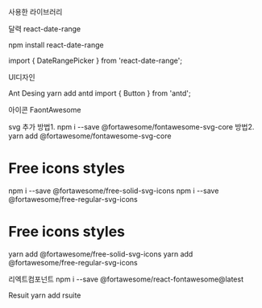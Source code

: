 사용한 라이브러리

달력
react-date-range

npm install react-date-range

import { DateRangePicker } from 'react-date-range';

UI디자인

Ant Desing
yarn add antd
import { Button } from 'antd';

아이콘
FaontAwesome

svg 추가
방법1.
npm i --save @fortawesome/fontawesome-svg-core
방법2.
yarn add @fortawesome/fontawesome-svg-core

# Free icons styles

npm i --save @fortawesome/free-solid-svg-icons
npm i --save @fortawesome/free-regular-svg-icons

# Free icons styles

yarn add @fortawesome/free-solid-svg-icons
yarn add @fortawesome/free-regular-svg-icons

리엑트컴포넌트
npm i --save @fortawesome/react-fontawesome@latest

Resuit
yarn add rsuite
